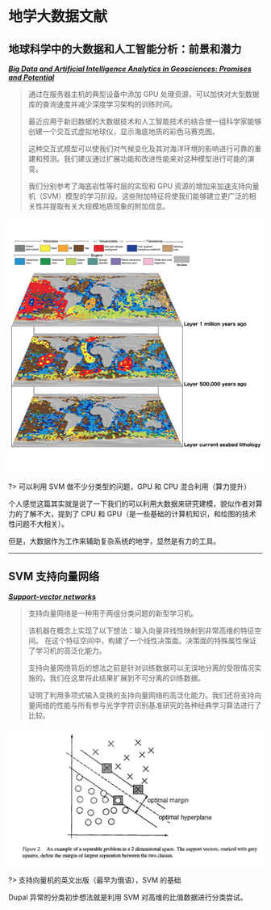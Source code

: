 # 地学大数据文献

## 地球科学中的大数据和人工智能分析：前景和潜力

[**_Big Data and Artificial Intelligence Analytics in Geosciences: Promises and Potential_**](https://doi.org/10.1130/GSATG372GW.1 "原文链接")

> 通过在服务器主机的典型设备中添加 GPU 处理资源，可以加快对大型数据库的查询速度并减少深度学习架构的训练时间。
>
> 最近应用于新旧数据的大数据技术和人工智能技术的结合使一组科学家能够创建一个交互式虚拟地球仪，显示海底地质的彩色马赛克图。
>
> 这种交互式模型可以使我们对气候变化及其对海洋环境的影响进行可靠的重建和预测。我们建议通过扩展功能和改进性能来对这种模型进行可能的演变。
>
> 我们分别参考了海底岩性等时层的实现和 GPU 资源的增加来加速支持向量机（SVM）模型的学习阶段。这些附加特征将使我们能够建立更广泛的相关性并提取有关大规模地质现象的附加信息。

[![海底岩性图的分层实施示例](./BigData/海底岩性图的分层实施示例.jpg?center)](https://portal.gplates.org/ "海底岩性图的分层实施示例图")

?> 可以利用 SVM 做不少分类型的问题，GPU 和 CPU 混合利用（算力提升）

个人感觉这篇其实就是说了一下我们的可以利用大数据来研究建模，貌似作者对算力的了解不大，提到了 CPU 和 GPU（是一些基础的计算机知识，和绘图的技术性问题不大相关）。

但是，大数据作为工作来辅助复杂系统的地学，显然是有力的工具。

---

## SVM 支持向量网络

[**_Support-vector networks_**](https://doi.org/10.1007/BF00994018 "原文链接")

> 支持向量网络是一种用于两组分类问题的新型学习机。
>
> 该机器在概念上实现了以下想法：输入向量非线性映射到非常高维的特征空间。
> 在这个特征空间中，构建了一个线性决策面。决策面的特殊属性保证了学习机的高泛化能力。
>
> 支持向量网络背后的想法之前是针对训练数据可以无误地分离的受限情况实施的。我们在这里将此结果扩展到不可分离的训练数据。
>
> 证明了利用多项式输入变换的支持向量网络的高泛化能力。我们还将支持向量网络的性能与所有参与光学字符识别基准研究的各种经典学习算法进行了比较。

![SVM 插图](./BigData/SVM插图.png?center "支持向量机的原理示意图")

?> 支持向量机的英文出版（最早为俄语），SVM 的基础

Dupal 异常的分类初步想法就是利用 SVM 对高维的比值数据进行分类尝试。
